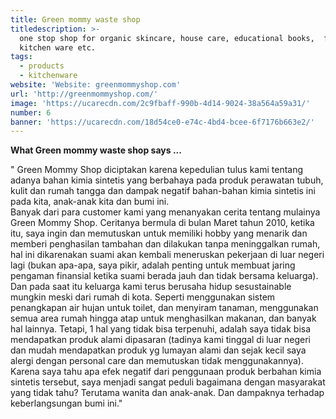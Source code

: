 ```yaml
---
title: Green mommy waste shop
titledescription: >-
  one stop shop for organic skincare, house care, educational books,  foods,
  kitchen ware etc.
tags:
  - products
  - kitchenware
website: 'Website: greenmommyshop.com'
url: 'http://greenmommyshop.com/'
image: 'https://ucarecdn.com/2c9fbaff-990b-4d14-9024-38a564a59a31/'
number: 6
banner: 'https://ucarecdn.com/18d54ce0-e74c-4bd4-bcee-6f7176b663e2/'
---
```

**What Green mommy waste shop says ...**

" Green Mommy Shop diciptakan karena kepedulian tulus kami tentang adanya bahan kimia sintetis yang berbahaya pada produk perawatan tubuh, kulit dan rumah tangga dan dampak negatif bahan-bahan kimia sintetis ini pada kita, anak-anak kita dan bumi ini.\
Banyak dari para customer kami yang menanyakan cerita tentang mulainya Green Mommy Shop. Ceritanya bermula di bulan Maret tahun 2010, ketika itu, saya ingin dan memutuskan untuk memiliki hobby yang menarik dan memberi penghasilan tambahan dan dilakukan tanpa meninggalkan rumah, hal ini dikarenakan suami akan kembali meneruskan pekerjaan di luar negeri lagi (bukan apa-apa, saya pikir, adalah penting untuk membuat jaring pengaman finansial ketika suami berada jauh dan tidak bersama keluarga). Dan pada saat itu keluarga kami terus berusaha hidup sesustainable mungkin meski dari rumah di kota. Seperti menggunakan sistem penangkapan air hujan untuk toilet, dan menyiram tanaman, menggunakan semua area rumah hingga atap untuk menghasilkan makanan, dan banyak hal lainnya. Tetapi, 1 hal yang tidak bisa terpenuhi, adalah saya tidak bisa mendapatkan produk alami dipasaran (tadinya kami tinggal di luar negeri dan mudah mendapatkan produk yg lumayan alami dan sejak kecil saya alergi dengan personal care dan memutuskan tidak menggunakannya). Karena saya tahu apa efek negatif dari penggunaan produk berbahan kimia sintetis tersebut, saya menjadi sangat peduli bagaimana dengan masyarakat yang tidak tahu? Terutama wanita dan anak-anak. Dan dampaknya terhadap keberlangsungan bumi ini."
